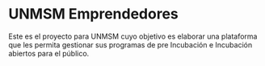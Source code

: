 # UNMSM Emprendedores
Este es el proyecto para UNMSM cuyo objetivo es elaborar una plataforma que les permita gestionar sus programas de pre Incubación e Incubación abiertos para el público.
